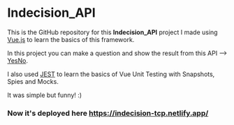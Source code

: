 # Indecision_API

This is the GitHub repository for this **Indecision_API** project I made using [Vue.js](https://vuejs.org/) to learn the basics of this framework.

In this project you can make a question and show the result from this API --> [YesNo](https://yesno.wtf/).

I also used [JEST](https://jestjs.io/es-ES/) to learn the basics of Vue Unit Testing with Snapshots, Spies and Mocks.

It was simple but funny! :)

### Now it's deployed here https://indecision-tcp.netlify.app/
